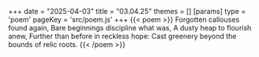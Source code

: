 +++
date = "2025-04-03"
title = "03.04.25"
themes = []
[params]
  type = 'poem'
  pageKey = 'src/poem.js'
+++
{{< poem >}}
Forgotten callouses found again,
Bare beginnings discipline what was,
A dusty heap to flourish anew,
Further than before in reckless hope:
Cast greenery beyond the bounds of relic roots.
{{< /poem >}}